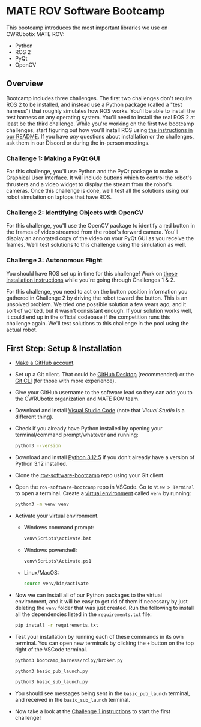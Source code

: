 # MATE ROV Software Bootcamp

This bootcamp introduces the most important libraries we use on CWRUbotix MATE ROV:
 - Python
 - ROS 2
 - PyQt
 - OpenCV

## Overview
Bootcamp includes three challenges. The first two challenges don't require ROS 2 to be installed, and instead use a Python package (called a "test harness") that roughly simulates how ROS works. You'll be able to install the test harness on any operating system. You'll need to install the real ROS 2 at least be the third challenge. While you're working on the first two bootcamp challenges, start figuring out how you'll install ROS using [the instructions in our README](https://github.com/CWRUbotix/rov-25?tab=readme-ov-file#setup). If you have *any* questions about installation or the challenges, ask them in our Discord or during the in-person meetings.

### Challenge 1: Making a PyQt GUI
For this challenge, you'll use Python and the PyQt package to make a Graphical User Interface.
It will include buttons which to control the robot's thrusters and a video widget to display the stream from the robot's cameras.
Once this challenge is done, we'll test all the solutions using our robot simulation on laptops that have ROS.

### Challenge 2: Identifying Objects with OpenCV
For this challenge, you'll use the OpenCV package to identify a red button in the frames of video streamed from the robot's forward camera.
You'll display an annotated copy of the video on your PyQt GUI as you receive the frames.
We'll test solutions to this challenge using the simulation as well.

### Challenge 3: Autonomous Flight
You should have ROS set up in time for this challenge! Work on [these installation instructions](https://github.com/CWRUbotix/rov-25?tab=readme-ov-file#setup) while you're going through Challenges 1 & 2.

For this challenge, you need to act on the button position information you gathered in Challenge 2 by driving the robot toward the button. This is an unsolved problem. We tried one possible solution a few years ago, and it sort of worked, but it wasn't consistant enough. If your solution works well, it could end up in the official codebase if the competition runs this challenge again.
We'll test solutions to this challenge in the pool using the actual robot.


## First Step: Setup & Installation
 - [Make a GitHub account](https://github.com/signup).
 - Set up a Git client. That could be [GitHub Desktop](https://desktop.github.com/download/) (recommended) or the [Git CLI](https://git-scm.com/downloads) (for those with more experience).
 - Give your GitHub username to the software lead so they can add you to the CWRUbotix organization and MATE ROV team.
 - Download and install [Visual Studio Code](https://code.visualstudio.com/) (note that *Visual Studio* is a different thing).
 - Check if you already have Python installed by opening your terminal/command prompt/whatever and running:
    ```bash
    python3 --version
    ```
 - Download and install [Python 3.12.5](https://www.python.org/downloads/) if you don't already have a version of Python 3.12 installed.
 - Clone the [rov-software-bootcamp](https://github.com/CWRUbotix/rov-software-bootcamp) repo using your Git client.
 - Open the `rov-software-bootcamp` repo in VSCode. Go to `View > Terminal` to open a terminal. Create a [virtual environment](https://docs.python.org/3/library/venv.html) called `venv` by running:
    ```bash
    python3 -m venv venv
    ```
 - Activate your virtual environment.
    - Windows command prompt:
        ```bat
        venv\Scripts\activate.bat
        ```
    - Windows powershell:
        ```bat
        venv\Scripts\Activate.ps1
        ```
    - Linux/MacOS:
        ```bash
        source venv/bin/activate
        ```
 - Now we can install all of our Python packages to the virtual environment, and it will be easy to get rid of them if necessary by just deleting the `venv` folder that was just created. Run the following to install all the dependencies listed in the `requirements.txt` file:
    ```bash
    pip install -r requirements.txt
    ```
 - Test your installation by running each of these commands in its own terminal. You can open new terminals by clicking the `+` button on the top right of the VSCode terminal.
    ```bash
    python3 bootcamp_harness/rclpy/broker.py
    ```

    ```bash
    python3 basic_pub_launch.py
    ```

    ```bash
    python3 basic_sub_launch.py
    ```
 - You should see messages being sent in the `basic_pub_launch` terminal, and received in the `basic_sub_launch` terminal.
 - Now take a look at the [Challenge 1 instructions](docs/challenge_1_1.md) to start the first challenge!